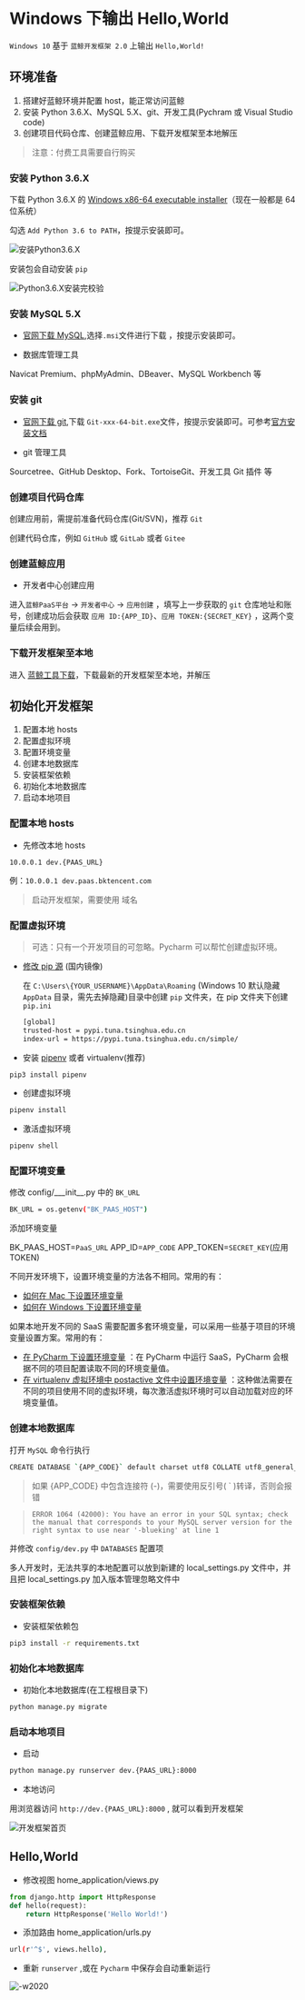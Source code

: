 # Windows 下输出 Hello,World

`Windows 10` 基于 `蓝鲸开发框架 2.0` 上输出 `Hello,World!`

## 环境准备

1. 搭建好蓝鲸环境并配置 host，能正常访问蓝鲸
2. 安装 Python 3.6.X、MySQL 5.X、git、开发工具(Pychram 或 Visual Studio code)
3. 创建项目代码仓库、创建蓝鲸应用、下载开发框架至本地解压

> 注意：付费工具需要自行购买

### 安装 Python 3.6.X

下载 Python 3.6.X 的 [Windows x86-64 executable installer](https://www.python.org/downloads/)（现在一般都是 64 位系统）

勾选 `Add Python 3.6 to PATH`，按提示安装即可。

![安装Python3.6.X](../assets/installPyhton3.6.x.png)

安装包会自动安装 `pip`

![Python3.6.X安装完校验](../assets/Python3.6.x校验.png)

### 安装 MySQL 5.X

- [官网下载 MySQL](https://dev.mysql.com/downloads/mysql/),选择`.msi`文件进行下载 ，按提示安装即可。

- 数据库管理工具

Navicat Premium、phpMyAdmin、DBeaver、MySQL Workbench 等

### 安装 git

- [官网下载 git](https://git-scm.com/download/win),下载 `Git-xxx-64-bit.exe`文件，按提示安装即可。可参考[官方安装文档](https://git-scm.com/book/zh/v2/起步-安装-Git)

- git 管理工具

Sourcetree、GitHub Desktop、Fork、TortoiseGit、开发工具 Git 插件 等

### 创建项目代码仓库

创建应用前，需提前准备代码仓库(Git/SVN)，推荐 `Git`

创建代码仓库，例如 `GitHub` 或 `GitLab` 或者 `Gitee`

### 创建蓝鲸应用

- 开发者中心创建应用

进入`蓝鲸PaaS平台` -> `开发者中心` -> `应用创建` ，填写上一步获取的 `git` 仓库地址和账号，创建成功后会获取 `应用 ID:{APP_ID}`、`应用 TOKEN:{SECRET_KEY}` ，这两个变量后续会用到。

### 下载开发框架至本地

进入 [蓝鲸工具下载](../../../../../downloads/7.0/Index.md)，下载最新的开发框架至本地，并解压

## 初始化开发框架

1. 配置本地 hosts
2. 配置虚拟环境
3. 配置环境变量
4. 创建本地数据库
5. 安装框架依赖
6. 初始化本地数据库
7. 启动本地项目

### 配置本地 hosts

- 先修改本地 hosts

```10.0.0.1 dev.{PAAS_URL}```

例：`10.0.0.1 dev.paas.bktencent.com`

> 启动开发框架，需要使用 域名
> 
### 配置虚拟环境

> 可选：只有一个开发项目的可忽略。Pycharm 可以帮忙创建虚拟环境。

- [修改 pip 源](https://pip.pypa.io/en/stable/user_guide/#config-file) (国内镜像)

    在 `C:\Users\{YOUR_USERNAME}\AppData\Roaming` (Windows 10 默认隐藏 `AppData` 目录，需先去掉隐藏)目录中创建 `pip` 文件夹，在 pip 文件夹下创建 `pip.ini`

    ```bash
    [global]
    trusted-host = pypi.tuna.tsinghua.edu.cn
    index-url = https://pypi.tuna.tsinghua.edu.cn/simple/
    ```

- 安装 [pipenv](https://zhuanlan.zhihu.com/p/37581807) 或者 virtualenv(推荐)

```bash
pip3 install pipenv
```

- 创建虚拟环境

```bash
pipenv install
```

- 激活虚拟环境

```bash
pipenv shell
```

### 配置环境变量

修改 config/\_\__init\_\_.py 中的 `BK_URL`
```bash
BK_URL = os.getenv("BK_PAAS_HOST")
```

添加环境变量

BK_PAAS_HOST=`PaaS_URL`
APP_ID=`APP_CODE`
APP_TOKEN=`SECRET_KEY`(应用 TOKEN)

不同开发环境下，设置环境变量的方法各不相同。常用的有：
- [如何在 Mac 下设置环境变量](https://apple.stackexchange.com/questions/106778/how-do-i-set-environment-variables-on-os-x)
- [如何在 Windows 下设置环境变量](https://stackoverflow.com/questions/32463212/how-to-set-environment-variables-from-windows?noredirect=1&lq=1)

如果本地开发不同的 SaaS 需要配置多套环境变量，可以采用一些基于项目的环境变量设置方案。常用的有：
- [在 PyCharm 下设置环境变量](https://stackoverflow.com/questions/42708389/how-to-set-environment-variables-in-pycharm) ：在 PyCharm 中运行  SaaS，PyCharm 会根据不同的项目配置读取不同的环境变量值。
- [在 virtualenv 虚拟环境中 postactive 文件中设置环境变量](https://stackoverflow.com/questions/9554087/setting-an-environment-variable-in-virtualenv) ：这种做法需要在不同的项目使用不同的虚拟环境，每次激活虚拟环境时可以自动加载对应的环境变量值。

### 创建本地数据库

打开 `MySQL` 命令行执行

```bash
CREATE DATABASE `{APP_CODE}` default charset utf8 COLLATE utf8_general_ci;
```

> 如果 {APP_CODE} 中包含连接符 (-)，需要使用反引号( ` )转译，否则会报错

> `ERROR 1064 (42000): You have an error in your SQL syntax; check the manual that corresponds to your MySQL server version for the right syntax to use near '-blueking' at line 1`

并修改 `config/dev.py` 中 `DATABASES` 配置项

多人开发时，无法共享的本地配置可以放到新建的 local_settings.py 文件中，并且把 local_settings.py 加入版本管理忽略文件中

### 安装框架依赖

- 安装框架依赖包

```bash
pip3 install -r requirements.txt
```

### 初始化本地数据库

- 初始化本地数据库(在工程根目录下)

```bash
python manage.py migrate
```

### 启动本地项目

- 启动

```bash
python manage.py runserver dev.{PAAS_URL}:8000
```

- 本地访问

用浏览器访问 ```http://dev.{PAAS_URL}:8000``` , 就可以看到开发框架

![开发框架首页](../assets/usage-index.png)

## Hello,World

- 修改视图 home_application/views.py

```python
from django.http import HttpResponse
def hello(request):
    return HttpResponse('Hello World!')
```

- 添加路由 home_application/urls.py

```bash
url(r'^$', views.hello),
```

- 重新 `runserver` ,或在 `Pycharm` 中保存会自动重新运行

![-w2020](../assets/15585122671345.jpg)
